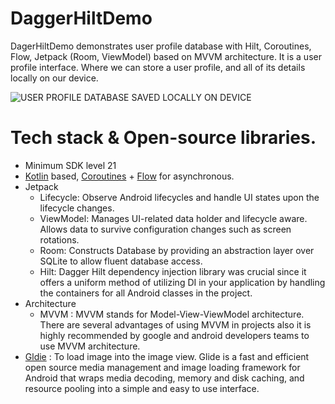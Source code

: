 # DaggerHiltDemo
 DagerHiltDemo demonstrates user profile database with Hilt, Coroutines, Flow, Jetpack (Room, ViewModel) based on MVVM architecture.
 It is a user profile interface. Where we can store a user profile, and all of its details locally on our device.
 
![USER PROFILE DATABASE SAVED LOCALLY ON DEVICE](https://user-images.githubusercontent.com/87520905/226391235-7f22ac4e-fd40-469f-a43b-ac34c2c10921.png)

# Tech stack & Open-source libraries. 
- Minimum SDK level 21
- [Kotlin](https://kotlinlang.org/) based, [Coroutines](https://developer.android.com/kotlin/coroutines) + [Flow](https://kotlinlang.org/api/kotlinx.coroutines/kotlinx-coroutines-core/kotlinx.coroutines.flow/) for asynchronous.
- Jetpack
  - Lifecycle: Observe Android lifecycles and handle UI states upon the lifecycle changes.
  - ViewModel: Manages UI-related data holder and lifecycle aware. Allows data to survive configuration changes such as screen rotations.
  - Room: Constructs Database by providing an abstraction layer over SQLite to allow fluent database access.
  - Hilt: Dagger Hilt dependency injection library was crucial since it offers a uniform method of utilizing DI in your application by handling the containers for all Android classes in the project.
-  Architecture 
   - MVVM : MVVM stands for Model-View-ViewModel architecture. There are several advantages of using MVVM in projects also it is highly recommended by google and android developers teams to use MVVM architecture.
- [Gldie](https://github.com/bumptech/glide) : To load image into the image view. Glide is a fast and efficient open source media management and image loading framework for Android that wraps media decoding, memory and disk caching, and resource pooling into a simple and easy to use interface.







